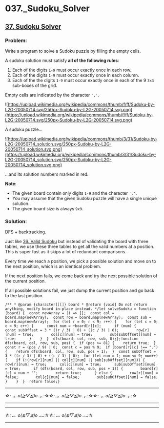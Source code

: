 # 037.\_Sudoku_Solver

## [37. Sudoku Solver](https://leetcode.com/problems/sudoku-solver/description/)

### Problem:

Write a program to solve a Sudoku puzzle by filling the empty cells.

A sudoku solution must satisfy **all of the following rules**:

1. Each of the digits `1-9` must occur exactly once in each row.
2. Each of the digits `1-9` must occur exactly once in each column.
3. Each of the the digits `1-9` must occur exactly once in each of the 9 `3x3` sub-boxes of the grid.

Empty cells are indicated by the character `'.'`.

![https://upload.wikimedia.org/wikipedia/commons/thumb/f/ff/Sudoku-by-L2G-20050714.svg/250px-Sudoku-by-L2G-20050714.svg.png](https://upload.wikimedia.org/wikipedia/commons/thumb/f/ff/Sudoku-by-L2G-20050714.svg/250px-Sudoku-by-L2G-20050714.svg.png)

A sudoku puzzle…

![https://upload.wikimedia.org/wikipedia/commons/thumb/3/31/Sudoku-by-L2G-20050714_solution.svg/250px-Sudoku-by-L2G-20050714_solution.svg.png](https://upload.wikimedia.org/wikipedia/commons/thumb/3/31/Sudoku-by-L2G-20050714_solution.svg/250px-Sudoku-by-L2G-20050714_solution.svg.png)

…and its solution numbers marked in red.

**Note:**

- The given board contain only digits `1-9` and the character `'.'`.
- You may assume that the given Sudoku puzzle will have a single unique solution.
- The given board size is always `9x9`.

### Solution:

DFS + backtracking.

Just like [36. Valid Sudoku](./036.%20Valid%20Sudoku.md) but instead of validating the board with three tables, we use these three tables to get all the valid numbers at a position. This is super fast as it skips a lot of redundant comparisons.

Every time we reach a position, we pick a possible solution and move on to the next position, which is an identical problem.

If the next position fails, we come back and try the next possible solution of the current position.

If all possible solutions fail, we just dump the current position and go back to the last position.

```
/** * @param {character[][]} board * @return {void} Do not return anything, modify board in-place instead. */let solveSudoku = function (board) {  const newArray = () => [];  const col = board.map(newArray);  const row = board.map(newArray);  const sub = board.map(newArray);  for (let r = 0; r < 9; r++) {    for (let c = 0; c < 9; c++) {      const num = +board[r][c];      if (num) {        const subOffset = 3 * ((r / 3) | 0) + ((c / 3) | 0);        row[r][num] = true;        col[c][num] = true;        sub[subOffset][num] = true;      }    }  }  dfs(board, col, row, sub, 0);};function dfs(board, col, row, sub, pos) {  if (pos >= 81) {    return true;  }  const r = (pos / 9) | 0;  const c = pos % 9;  if (board[r][c] !== ".") {    return dfs(board, col, row, sub, pos + 1);  }  const subOffset = 3 * ((r / 3) | 0) + ((c / 3) | 0);  for (let num = 1; num <= 9; num++) {    if (!(row[r][num] || col[c][num] || sub[subOffset][num])) {      row[r][num] = true;      col[c][num] = true;      sub[subOffset][num] = true;      if (dfs(board, col, row, sub, pos + 1)) {        board[r][c] = num + "";        return true;      } else {        row[r][num] = false;        col[c][num] = false;        sub[subOffset][num] = false;      }    }  }  return false;}
```

---

☆*: .｡. o(≧▽≦)o .｡.:*☆☆*: .｡. o(≧▽≦)o .｡.:*☆☆*: .｡. o(≧▽≦)o .｡.:*☆

---

---

☆*: .｡. o(≧▽≦)o .｡.:*☆☆*: .｡. o(≧▽≦)o .｡.:*☆

---

